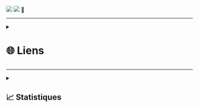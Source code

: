 
![](https://komarev.com/ghpvc/?username=lx78WyY0J5&color=red&label=%F0%9F%91%80)
<a href="https://discord.gg/ae2DK7qayQ"><img src="https://discord.com/api/guilds/920402694907240500/widget.png?"></a>
👋  

-----

<details id=0>
<summary><h1>🌐 Liens</h1></summary>

🌐 [Page](https://lx78wyy0j5.github.io/) ~ [Repo](https://github.com/lx78WyY0J5/lx78wyy0j5.github.io/)  
![](https://github-readme-stats.vercel.app/api/pin/?username=lx78WyY0J5&repo=lx78WyY0J5.github.io&theme=dark&hide_border=true)

----

🌐 [Repo Github](https://github.com/lx78WyY0J5/lx78WyY0J5)  
![](https://github-readme-stats.vercel.app/api/pin/?username=lx78WyY0J5&repo=lx78WyY0J5&theme=dark&hide_border=true)

</details>

----

<details id=1>
<summary><h2>📈 Statistiques</h2></summary>
  
![](https://github-readme-stats.vercel.app/api?username=lx78WyY0J5&count_private=true&show_icons=true&theme=dark&hide_border=true)
![](https://github-readme-streak-stats.herokuapp.com?user=lx78WyY0J5&count_private=true&theme=dark&hide_border=true)
![](https://github-readme-stats.vercel.app/api/top-langs/?username=lx78WyY0J5&count_private=true&theme=dark&hide_border=true)
  
</details>
